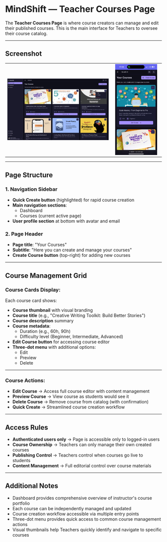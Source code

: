 # MindShift — Teacher Courses Page

The **Teacher Courses Page** is where course creators can manage and edit their published courses. This is the main interface for Teachers to oversee their course catalog.

---

## Screenshot

<table>
  <tr>
    <td align="center">
      <img src="../images/teacher-courses-page.png" width="100%"/><br/>
    </td>
    <td align="center">
      <img src="../images/teacher-courses-page-mobile.jpg" width="90%"/><br/>
    </td>
  </tr>
</table>

---

## Page Structure

### 1. Navigation Sidebar

- **Quick Create button** (highlighted) for rapid course creation
- **Main navigation sections**:
    - Dashboard
    - Courses (current active page)
- **User profile section** at bottom with avatar and email

### 2. Page Header

- **Page title**: "Your Courses"
- **Subtitle**: "Here you can create and manage your courses"
- **Create Course button** (top-right) for adding new courses

---

## Course Management Grid

### Course Cards Display:

Each course card shows:

- **Course thumbnail** with visual branding
- **Course title** (e.g., "Creative Writing Toolkit: Build Better Stories")
- **Course description** summary
- **Course metadata**:
    - Duration (e.g., 60h, 90h)
    - Difficulty level (Beginner, Intermediate, Advanced)
- **Edit Course button** for accessing course editor
- **Three-dot menu** with additional options:
    - Edit
    - Preview
    - Delete

---

### Course Actions:

- **Edit Course** → Access full course editor with content management
- **Preview Course** → View course as students would see it
- **Delete Course** → Remove course from catalog (with confirmation)
- **Quick Create** → Streamlined course creation workflow

---

## Access Rules

- **Authenticated users only** → Page is accessible only to logged-in users
- **Course Ownership** → Teachers can only manage their own created courses
- **Publishing Control** → Teachers control when courses go live to students
- **Content Management** → Full editorial control over course materials

---

## Additional Notes

- Dashboard provides comprehensive overview of instructor's course portfolio
- Each course can be independently managed and updated
- Course creation workflow accessible via multiple entry points
- Three-dot menu provides quick access to common course management actions
- Visual thumbnails help Teachers quickly identify and navigate to specific courses
